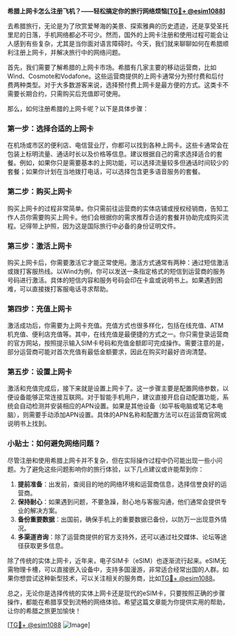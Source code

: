 **希腊上网卡怎么注册飞机？——轻松搞定你的旅行网络烦恼[[TG💪+ @esim1088](https://t.me/s/esim1088)]**

去希腊旅行，无论是为了欣赏爱琴海的美景、探索雅典的历史遗迹，还是享受圣托里尼的日落，手机网络都必不可少。然而，国外的上网卡注册和使用过程可能会让人感到有些复杂，尤其是当你面对语言障碍时。今天，我们就来聊聊如何在希腊顺利注册上网卡，并解决旅行中的网络问题。

首先，我们需要了解希腊的上网卡市场。希腊有几家主要的移动运营商，比如Wind、Cosmote和Vodafone。这些运营商提供的上网卡通常分为预付费和后付费两种类型。对于大多数游客来说，选择预付费上网卡是最方便的方式。这类卡不需要长期合约，只需购买后充值即可使用。

那么，如何注册希腊的上网卡呢？以下是具体步骤：

### 第一步：选择合适的上网卡

在机场或市区的便利店、电信营业厅，你都可以找到各种上网卡。这些卡通常会在包装上标明流量、通话时长以及价格等信息。建议根据自己的需求选择适合的套餐。例如，如果你只是需要基本的上网功能，可以选择流量较多但通话时间较少的套餐；如果你计划在当地拨打电话，可以选择包含更多语音服务的套餐。

### 第二步：购买上网卡

购买上网卡的过程非常简单。你只需前往运营商的实体店铺或授权经销商，告知工作人员你需要购买上网卡。他们会根据你的需求推荐合适的套餐并协助完成购买流程。记得带上护照，因为这是国际旅行中必备的身份证明文件。

### 第三步：激活上网卡

购买上网卡后，你需要激活它才能正常使用。激活方式通常有两种：通过短信激活或拨打客服热线。以Wind为例，你可以发送一条指定格式的短信到运营商的服务号码进行激活。具体的短信内容和服务号码会印在卡盒或说明书上。如果遇到困难，可以直接拨打客服电话寻求帮助。

### 第四步：充值上网卡

激活成功后，你需要为上网卡充值。充值方式也很多样化，包括在线充值、ATM机充值、便利店充值等。其中，在线充值是最便捷的方式之一。你只需登录运营商的官方网站，按照提示输入SIM卡号码和充值金额即可完成操作。需要注意的是，部分运营商可能对首次充值有最低金额要求，因此在购买时最好咨询清楚。

### 第五步：设置上网卡

激活和充值完成后，接下来就是设置上网卡了。这一步骤主要是配置网络参数，以便设备能够正常连接互联网。对于智能手机用户，建议直接开启自动配置功能，系统会自动检测并安装相应的APN设置。如果是其他设备（如平板电脑或笔记本电脑），则需要手动添加APN设置。具体的APN名称和配置方法可以在运营商官网或说明书上找到。

### 小贴士：如何避免网络问题？

尽管注册和使用希腊上网卡并不复杂，但在实际操作过程中仍可能出现一些小问题。为了避免这些问题影响你的旅行体验，以下几点建议或许能帮到你：

1. **提前准备**：出发前，查阅目的地的网络环境和运营商信息，选择信誉良好的运营商。
2. **保持耐心**：如果遇到问题，不要急躁，耐心地与客服沟通，他们通常会提供专业的解决方案。
3. **备份重要数据**：出国前，确保手机上的重要数据已备份，以防万一出现意外情况。
4. **多渠道咨询**：除了运营商提供的官方支持外，还可以通过社交媒体、论坛等途径获取更多信息。

除了传统的实体上网卡，近年来，电子SIM卡（eSIM）也逐渐流行起来。eSIM无需物理卡槽，可以直接嵌入设备中，支持多国漫游，非常适合经常出国的人群。如果你想尝试这种新型技术，可以关注相关的服务商，比如[TG💪+ @esim1088](https://t.me/s/esim1088)。

总之，无论你是选择传统的实体上网卡还是现代的eSIM卡，只要按照正确的步骤操作，都能在希腊享受到流畅的网络体验。希望这篇文章能为你提供实用的帮助，让你的希腊之旅更加愉快！

[[TG💪+ @esim1088](https://t.me/s/esim1088) ![Image](https://i.postimg.cc/4NQfJmqS/Snipaste-2025-05-13-00-14-12.png)]